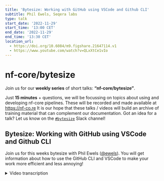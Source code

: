 ```yaml
---
title: 'Bytesize: Working with GitHub using VSCode and Github CLI'
subtitle: Phil Ewels, Seqera labs
type: talk
start_date: '2022-11-29'
start_time: '13:00 CET'
end_date: '2022-11-29'
end_time: '13:30 CET'
location_url:
  - https://doi.org/10.6084/m9.figshare.21647114.v1
  - https://www.youtube.com/watch?v=QLxXtCe1vIo
---
```


# nf-core/bytesize

Join us for our **weekly series** of short talks: **“nf-core/bytesize”**.

Just **15 minutes** + questions, we will be focussing on topics about using and developing nf-core pipelines.
These will be recorded and made available at <https://nf-co.re>
It is our hope that these talks / videos will build an archive of training material that can complement our documentation. Got an idea for a talk? Let us know on the [`#bytesize`](https://nfcore.slack.com/channels/bytesize) Slack channel!

## Bytesize: Working with GitHub using VSCode and Github CLI

Join us for this weeks bytesize with Phil Ewels ([@ewels](https://github.com/ewels/)). You will get information about how to use the GitHub CLI and VSCode to make your work more efficient and less annoying!

<details markdown="1"><summary>Video transcription</summary>
**Note: The content has been edited for reader-friendliness**

[0:01](https://www.youtube.com/watch?v=QLxXtCe1vIo&t=1)
(host) Hello, everyone, welcome to today's bytesize talk. If anyone is interested to ever give a bytesize talk, please contact me on Slack. We are always happy for new speakers. And of today's topic, we're looking at using CLI client for GitHub and VScode when working with Git with Phil.

[0:01](https://www.youtube.com/watch?v=QLxXtCe1vIo&t=1)
Thank you very much, everybody, and thanks for the intro, Fran. Please do jump in if you have any ideas for nf-core talks or would like to talk about a pipeline you're working on or just anything you're interested in, really, please do give us a shout on the nf-core Slack. We've got the bytesize channel, and we're always looking for people, new speakers and new topics. And even just ideas for topics is great to have. We keep a big list of things and we try and rotate through them, but we've got a bit low on ideas because we've had lately, which is why you've got me talking to you today with another slightly last minute topic. But it's a bit fun, and this is one that has been bouncing around for a little while.

[0:01](https://www.youtube.com/watch?v=QLxXtCe1vIo&t=1)
The topic today is using Git and GitHub and different ways of interacting with that and managing your workflow. It's a topic I've been quietly ignoring for as long as I possibly could, because I think it's a bit of a Pandora's box. The way that you interact with Git and the way that you have these workflows is a very personal thing. Everyone tends to have their own preferred way of doing things, their own setup. It depends on what your preferences are, whether you like graphical tools or command line tools. It depends on how long you've been using these tools, how familiar you are with them. It depends what order you learned things in and what tools were available when. This is by no means an authoritative guide whatsoever. I don't expect anyone else to end up with the same workflow as me, but it's just to give you a taste of some of the different tools which are available, talk through a little bit of when you might find them useful and why. Maybe we can have a lively discussion at the end where you guys chime in and say, there's a much better way to do that! Don't ever do it that way because that's terrible! And hopefully we might even have another talk or two queued up after this where people go into other workflows and maybe talk about other ways to do things. I know that Edmund had some fancy ideas with tools that I'm not familiar with.

[0:01](https://www.youtube.com/watch?v=QLxXtCe1vIo&t=1)
Okay, sorry, I'm rambling. Let's get on with it. There are not really any slides for this talk. It's just me freestyling it. We'll crack on and I'm going to start off by, okay, there's like two slides. I dug out these old slides from a talk in 2010, an in-person hackathon, just to do a quick recap of what is Git and what does the terminology mean? Just for any of you who are watching, you might be fairly new to this. Git is a source version control software or source code software version handling user, whatever set of words in different order. When you're writing code, you can keep control of the history of the files of the code you're working and you can collaborate with others using this tool.

[0:01](https://www.youtube.com/watch?v=QLxXtCe1vIo&t=1)
With Git, you have a repository, which is your project, and then you have all the code within it. Each time you do some work, you hit a checkpoint and you can make a commit, which is like a bundle of work and you keep working and you make another commit and another commit. Each of those commits is like a point in time and a history. With Git, you can also branch at any point where you go off and work on two different things side by side and you can also then merge those branches back in together. This is typically used if you're multiple people working on one repository or if you're working on different features in parallel, and it's always good practice to work on a branch. But you don't end up - especially if you're waiting for other people to review a certain bit of code or something - you can work on things asynchronously.

[0:01](https://www.youtube.com/watch?v=QLxXtCe1vIo&t=1)
Repositories can also be forked, which means you make a copy of a repository from one account to another one on GitHub, for example. Here I've made a fork of an nf-core repository to my own personal account and that duplicates everything, but GitHub also knows that my fork came from that one. When I'm using Git locally, the Git client can interact with the different remote repositories, which are sat on GitHub rather than on my computer. I can then do development on my own fork and a bit like working on a different branch, I can then make a pull request to merge those changes back into the original repository, which I came from, which is usually called the upstream repository. Okay, that was Git, the quickest intro you've ever seen. Hopefully everyone that's watching is fairly familiar with Git already.

[0:01](https://www.youtube.com/watch?v=QLxXtCe1vIo&t=1)
To do today's talk, I thought I would just do some work with you guys,let's just live demo it. I'm going to start off using VScode and then afterwards I'm going to introduce you to the GitHub command line interface with the CLI tool and touch on a couple of different ways that I personally use it. All of the stuff with VScode, there's this documentation page, which I found. I'm just going to pop the link into the Bytesize channel in Slack because it talks in more detail about the stuff I'm going to talk about now and how to use Git within VScode, because there's a lot of stuff you can do. If in doubt, go and check that out and don't listen to me.

[0:01](https://www.youtube.com/watch?v=QLxXtCe1vIo&t=1)
But the first thing I'm going to do is I found this Bitesize talk from a couple of weeks ago, where Chris gave a really nice talk about using custom scripts in Nextflow. And I noticed that Fran does an amazing job of Bytesize maintenance, but she hasn't yet added the YouTube URL to the webpage. I found something to do. The video is on YouTube, but it's not linked into that page. Nice simple thing for us to do, you can just jump in and add this URL. I'm going to copy that YouTube URL and then on the nf-core website, you can always just scroll down to the bottom to find the URL of the source file, which the web page is generated from. Or you can click the edit button, I'm going to click the edit button. This takes us to github.com and I'm now looking at the markdown file here.

[0:01](https://www.youtube.com/watch?v=QLxXtCe1vIo&t=1)
I could actually just edit this directly in GitHub, but that's not very much fun. I'm going to do this first bit using Gitpod, which I previously gave a couple of talks about using Gitpod. And it's actually the main reason that I started using VScode to manage Git rather than the command line, because when you're running in a Gitpod environment, it's, you're in VScode by default, basically. And everything is there for you. I've just spun up a new environment. If you're not familiar with, with VS, with Gitpod, it's running on Gitpod servers now and I'm in VScode and it's just putting on a code for me here.

[0:01](https://www.youtube.com/watch?v=QLxXtCe1vIo&t=1)
It has markdown events, 2023... not 2023, sorry. And what was the file called? Bytesize_custom_scripts. Okay. And you can see up here, I think the other ones will have, yeah, YouTube embed. That's the change I'm going to make and just paste the YouTube URL. Maybe it should be the proper one that was not a short one. Okay. That's my change. It's pretty simple.

[0:01](https://www.youtube.com/watch?v=QLxXtCe1vIo&t=1)
What next? So I actually have a terminal down here, but I'm going to ignore that for now. at the moment I'm working on just the main master branch of of the repository. That was what's selected here. When I launched Gitpod, I could equally be running on a on a local client of a repository that I cloned manually, but anyway, I'm on the master branch. In fact, you can see it down here in Gitpod in VScode. The main thing I'm going to be using here is this button on the left-hand side of VScode called "source control". If I click on here, this is where I manage all the changes I'm doing and interact with Git. And this is the same if you're working locally or Gitpod, forget about the Gitpod thing for example.

[0:01](https://www.youtube.com/watch?v=QLxXtCe1vIo&t=1)
The first thing I want to do is I want to make this on a feature branch. Like I said, I don't want to do it directly on master. And so I'm going to, you can either click this (you can see it came up with this option there) "create new branch", and you can also do it through this dropdown menu. Branch. I'm going to do "create branch", I'm going to do bytesize, add YouTube, okay. Now you can see that has changed down here now, and now I'm running on a different branch, which is just local.

[0:01](https://www.youtube.com/watch?v=QLxXtCe1vIo&t=1)
When you're using Git, you have different phases of using files. And the first thing is when you've made a change to a file, it's called unstaged and I need to first stage that file. It's ready to be committed and then I do the commit. You can see down here, it says there's some changes here, but nothing is actually staged for a commit yet. First things first, I can double click on this and it shows loads up a diff here so I can see what's changed in that file, which is really, really nice to be able to just quickly double check what's changed and make sure that it looks as I expect.

[0:01](https://www.youtube.com/watch?v=QLxXtCe1vIo&t=1)
That looks good. And then I'm going to hit this plus button, it says "stage changes" and it pops from "changed up" to "stage changes". You can imagine I could have lots and lots of files here under change, and then I just stage the ones I want to. And I can unstage it again and I have a feeling you can either be clever about staging parts of the file and stuff within VScode if you want to.

[0:01](https://www.youtube.com/watch?v=QLxXtCe1vIo&t=1)
I'm going to stage that and then I'm going to type up here a commit message, "added YouTube log to bytesize", and when I hit commit... great. That has now done `git add` to add the files and it's done `git commit` to make a commit, but it's still on the local copy of the repository, which I have on Gitpod. And GitHub doesn't yet know about it.

[0:01](https://www.youtube.com/watch?v=QLxXtCe1vIo&t=1)
The next thing to do is I'm going to click "publish branch", which is going to push this new branch that I created back to GitHub. Okay, that's gone and it's even come up with a little thing saying, do I want to create a pull request? First, I'm just going to show you on the nf-core repository here. Look, it's saying I've created a new branch here. That's correctly gone to GitHub. Oh, I was too slow, I could have clicked "create GitHub". Right, that's the end of the Git source control part of VSCode. The source control bit is pretty blunt. It works with any GitLab or BitBucky or anything, it's not specific to GitHub. The next part then is specific to just GitHub within VSCode and that comes down to this next one here.

[0:01](https://www.youtube.com/watch?v=QLxXtCe1vIo&t=1)
I can't actually remember if this is a plugin for VSCode or if it just comes with a vanilla install, because it's always been there since I first started using VSCode and so I'm not sure, I have a feeling it's part of a vanilla VSCode. I'm going to click GitHub and it gives me a whole bunch of stuff to head to here. I can navigate the pull requests for this repository and the issues and look at all of these as if I was browsing the website itself. I don't do this very often, you can tell. I can open up the description as if I was browsing GitHub without going off to the website, but right now what I want to do is I want to create a new pull request and I'm going to do that by clicking up here.

[0:01](https://www.youtube.com/watch?v=QLxXtCe1vIo&t=1)
I could, of course, do all this through the GitHub web interface, which is personally what I actually usually do. I usually go in and hit compare and pull request and do it through GitHub, but this is about VSCode, so I'm going to do it in VSCode. Right, the interface looks pretty similar to the web, I'm saying, where is it coming from? It's coming from this repository from this branch I just created and I want it to go into the master branch. I'm going to add a title for the pull request and a description. And you can see, excuse me, again, we've got the changes down here and I can double click and look at those changes and again, see the diff. Right, that is done. What do I do now? I've forgotten. Where's the button? Create. I'm blind. You can see I could create it as a draft if I want to, but I'm just going to hit create and off it goes and it's created a pull request. It's now opened up pull request also within VSCode and you can say there's like a similar thing where I can leave comments and assign reviews and everything. And of course it looks just like the native GitHub interface here. That's it. Without leaving VSCode, I've just made changes up here. I added them to source control, made a new branch, committed them, pushed that branch and then in the GitHub interface, I then created a new pull request and it's ready for someone else to review and merge. Pretty cool. Okay. You can also then see that I can do reviewing of other people's pull requests and that's going to be what I come on to next. It's what a big part of being part of a community is about, not just doing your own work and pushing it to other people, but also looking at other people's code, reviewing it and merging it in. you can see within the GitHub tab here, again, I can also see all these pull requests and look through them. And it's the same as looking at the list within GitHub, but it also have some different views such as waiting for my review and assigned to me and stuff. I can also look at Fan's pull request here, see the changes that she made and see whether I agree with her pull request and stuff. Right. What was I going to do with this next? I think this might be where... Yeah. Okay. I was going to update this to the local branch. one more thing about this on VScode before I go on, which is within VScode, you also have a terminal browser, terminal new terminal. if you want to, you can still do the Git stuff that you might be more used to in the terminal down here within VScode. which is good if you're limited to using VScode on Git or whatever. I can still do Git status and get the checkout master, because you can see I'm still on this feature branch down here. What's that? So you have both of those options when you're working within VScode. Yeah. next thing I'm going to start talking, as far as I'm going to go with VScode, you can do lots more stuff in VScode. There's also a lot of really cool plugins, which I'm not really going to talk about. One of the ones which is very commonly used is called Git Lens, which is really powerful. And you can just do like absolutely tons of stuff with it. It has lots of core analysis. One of the things I quite like is if you have it installed, this is on Gitpod, hang on. I open up VScode for, this is my local VScode now running with a local repository. If I look at a file and if I hover over a line long enough, Git Lens should, it's not going to do it. Okay. And maybe I've disabled it or something. I think I have a feeling I might have disabled it the other day, but it will show up a history of that line of code, which is pretty cool. Something else I can do. Sorry, I keep thinking of things as I go along. These buttons up here, these will actually walk you through the history of a file as well. I can click that button. That's why it's because there's no history. Okay. I'm not quite sure what's going on in this live demo, but it's clearly not working. But usually if you click these buttons, you can walk through the history of that file through the different commits and see what changes each time, which is pretty cool. Yeah, I don't quite know what I've done to Git Lens, but it's really unhappy. Apologies. Right. Next up, GitHub command line. I'm a bit of a command line junkie, so I quite like this. And this has been a real game changer for me, this command line tool. Usually when you're working with Git on the command line, you'll be used to doing things like, I'm just going to switch to my fork here, so you can do, you'll be used to doing things like Git clone, you know, it's a clone repository, you'll do Git clone, blah, blah, blah. And you'll do Git add, Git commit, and all these commands with Git. That's not what I'm talking about. The Git command line is obviously central to working on the command line. This is the GitHub command line, which is gh. And this is specifically for interacting with GitHub. first thing is that differentiation. You can just do brew install if you're on a Mac, but it's pretty easy installation. And if I do gh minus minus help, it tells you about how to use it. I think one of the first things you have to do is you have to do gh auth, which just opens up a window to log into GitHub. Once you have the GitHub command line installed, you can do some stuff really, really nicely. One of my favorite things is you can clone repositories using a gh command instead of a Git. And it's just as Git clone, but it's a little bit more clever. It's especially useful when you're working on a fork. this is my personal fork of the nf-core website here. Now, if I'm in a blank directory here, if I do copy that command I just pasted, it's going to clone that repo for me, exactly the same as if I did git clone. Ooh, sorry, I should have used a smaller repository, there we go. And then if I go into that directory, it looks exactly the same as if I'd done git clone. But one of the clever things it's done is it has already set up two remotes for me. it knows about my fork's origin remote, which is what Git would have done if I just cloned it normally, but it's also because it was a GitHub client knows that I forked this from the main nf-core repository, so it's already created a separate remote called upstream, which is just really helpful because it's just one fewer step and it's just there and it's just easier. that's one of the simplest things you can do with GitHub. What else can you do? You can do everything you would do on the web through a command line with the GitHub command line. you can do GitHub repo and it knows, I mean, current directory is in a cloned GitHub repository, so it knows which repository I'm talking about. And I can do gh repo view, it says, ask me which does that one, it says which one's there. And now I'm looking at the readme for this, that's cool. I can do minus minus web and it always just opens a tab in your browser. It's a really quick way to get there from the command line. Now one of the most powerful things you can do with the GitHub command line is work with pull requests. I'm finally, after lots of waffling, going to get onto reviewing a pull request by Fran here. Now I've looked at her pull request, she's done some, added some nice stuff, there's a nice transcript for another bite-sized talk. She's added in the URL for YouTube nicely. This all looks great and good to go. However, one thing I've noticed is that this pull request has got out of date with the main branch. a lot of things have been merged in and the header branch is now behind the head. It's probably fine to merge as it is, but let's just update it quickly. what I'm going to do is I'm going to use gh and I can do gh pr's list, if I wanted to, gh pr list, and I can see all the pull requests listed. if I wasn't sure about the name, I could do it through the command line and I can also do gh pr view, the number of fans, pull requests, and it shows me this on the command line as well. a bit like VScode, you can do all the web stuff that you're maybe used to doing through github.com and the terminal, if you want to do on the terminal, but the one I'm going to use is I'm going to do gh pr checkout and the name of this pull request. Now what this does is it takes Fran's code and it checks out into a new branch locally. And now in my working directory, I have all the files with her changes. What I could do is I can, if I open up VScode now, I can actually make changes to the things she's done. Let's see if I can do anything, which is pretty non-destructive. What can I do, which doesn't matter, mark down events, add two dots here. git status, git diff, I've added a minor change here, minor change as if I was working myself, but remember I've got her pull request checked out. Now, if I do git push, git hub CLI set up all the remotes and everything properly to track this pull request, and I've now pushed to Fran's fork of this repository. And because of that, it's updated her pull request with my file, my change, which is in this case, a bit irritating, but this workflow is brilliant when you're reviewing other people's code. Cause if you've got lots and lots of minor changes, like wording things, instead of making loads and loads of comments on the GitHub interface or whatever, if there are things you're confident about, you can just go in and you can just edit them and commit them and just push them to the pull request yourself directly, which saves everybody loads of time. Because you don't need to wait for the other person to respond. They don't, you know, they don't need to apply all the things you've suggested. You can just do minor changes directly. And this is of course, really good if there's multiple people working on the same pull request as well. And the GitHub command line client just takes out all the thinking, all the configuration to be able to do that. You just do ghpr, check out the number, do your work, commit push. And there are some cases where this won't work, but for majority of times this works super, super cool. Right. And then quickly, I'm going to quickly just make sure that my master branch is up to date with the bad fork, which it wasn't, ghpr check out, go back to fan's pull request, and I'm going to update it now by git merge master. I'm bringing in my master fork, which will update her branch and I'm going to do git push again, and it will push in the updates here. now that's, if I refresh, that should be gone. Now her pull request is up to date. This is also really useful when there are merge conflicts, because if I'd done git merge master and there'd been merge conflicts, even really complicated ones, I could then resolve them locally in VScode or however, take as long as I want, commit that and push it to the pull request. that's usually how I resolve merge conflicts is by doing GitHub command line, check out the pull request, fix it, push it, right. that's good to go. Now I can actually go a bit for the next step. I can go, I just check out master. I can now merge her pull request and just give it a thumbs up. I bet I could do this, just to see if I can do this from the command line, I bet I shouldn't be able to do it through VScode or on the card line if I wanted to, you know, review it when I'm going to do ghpr merge, see what happens, merge conflicts, done, all through the command line, pretty cool. Final final thing, I'm running a bit late. That's a GitHub command line. You can do loads of stuff. Look, this is all just with pull requests. You can also do ghpr view and minus minus web and stuff like that with GitHub command line client, there's loads of stuff. check it out and see if it can streamline your workflow. One of the things I also use it for is I have a couple of helpers. You might've actually seen me use one just then, I have one called a gupdate master. For example, you can see this in my, my dot files over here. This is a little function. All it does is it takes this argument and it pulls it from, pulls my local changes from my fork. And then it pulls the changes from the upstream fork, assuming that there's an upstream. And then it pushes those changes back to my fork again. And then it cleans up any dead branches, which have been merged. that's like a little helper function, which I find really helpful. And you can see, um, maybe it doesn't, I was thinking it used to get up command line client. This one does JHPRs actually uses the GitHub command line client here and exports Jason. And then it uses JQ to do core stuff. because the GitHub command line client knows your authentication, does clever stuff with Jason, you can do really powerful little bash snippets using a GitHub client line client if you want to get fancy. Um, so yeah, check out these, if that'd be helpful for you, GS I use all the time, gupdate and gclean I use all the time, uh, just little shortcuts that your fingers get used to. Right. I've been talking too long and I'm waffling on and on and on. let's, um, let's go on and see if we have any questions or any discussion and, uh, any, any things that I've done badly, which you think you could do better yourself. Thank you, Phil. Now I know what it takes to get my, my code reviewed and merged. Um, so are there any questions in the audience? I think everyone is just amazed if there are questions coming, you can always go to Slack and in the bite size channel, or you can ask Phil directly. Um, uh, yeah, if there are no questions otherwise, then I would like to thank Phil for this, um, yet another impromptu bite size talk. And of course, as usual, the Chan-Sagerberg initiative for funding the talks and all of you for listening. We've got any volunteers to show me how to use GitLends properly, that'd be a good follow on talk. Thanks.

</details>
